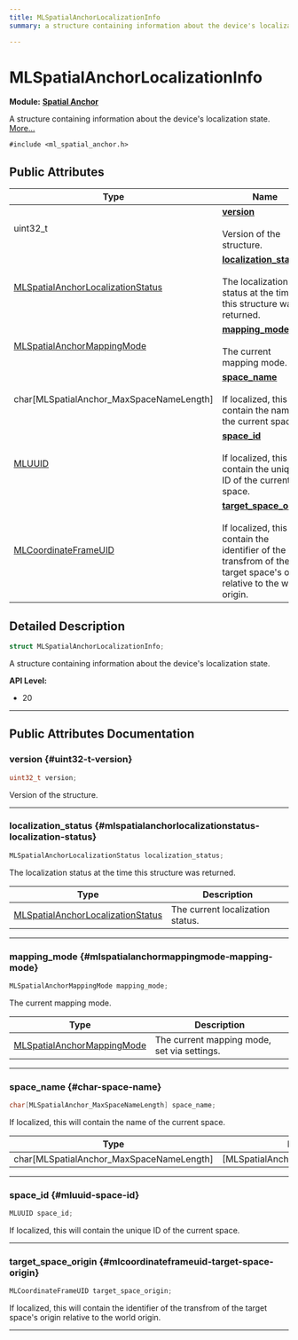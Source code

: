 ```yaml
---
title: MLSpatialAnchorLocalizationInfo
summary: a structure containing information about the device's localization state. 

---
```


# MLSpatialAnchorLocalizationInfo

**Module:** **[Spatial Anchor](/versioned_docs/version-22-Mar-2023/api-ref/api/Modules/group___spatial_anchor/group___spatial_anchor.md)**



A structure containing information about the device's localization state.  [More...](#detailed-description)


`#include <ml_spatial_anchor.h>`

## Public Attributes

| Type           | Name           |
| -------------- | -------------- |
| uint32_t | **[version](/versioned_docs/version-22-Mar-2023/api-ref/api/Modules/group___spatial_anchor/struct_m_l_spatial_anchor_localization_info.md#uint32-t-version)** <br></br>Version of the structure.  |
| [MLSpatialAnchorLocalizationStatus](/versioned_docs/version-22-Mar-2023/api-ref/api/Modules/group___spatial_anchor/group___spatial_anchor.md#enums-mlspatialanchorlocalizationstatus) | **[localization_status](/versioned_docs/version-22-Mar-2023/api-ref/api/Modules/group___spatial_anchor/struct_m_l_spatial_anchor_localization_info.md#mlspatialanchorlocalizationstatus-localization-status)** <br></br>The localization status at the time this structure was returned.  |
| [MLSpatialAnchorMappingMode](/versioned_docs/version-22-Mar-2023/api-ref/api/Modules/group___spatial_anchor/group___spatial_anchor.md#enums-mlspatialanchormappingmode) | **[mapping_mode](/versioned_docs/version-22-Mar-2023/api-ref/api/Modules/group___spatial_anchor/struct_m_l_spatial_anchor_localization_info.md#mlspatialanchormappingmode-mapping-mode)** <br></br>The current mapping mode.  |
| char[MLSpatialAnchor_MaxSpaceNameLength] | **[space_name](/versioned_docs/version-22-Mar-2023/api-ref/api/Modules/group___spatial_anchor/struct_m_l_spatial_anchor_localization_info.md#char-space-name)** <br></br>If localized, this will contain the name of the current space.  |
| [MLUUID](/versioned_docs/version-22-Mar-2023/api-ref/api/Modules/group___common/struct_m_l_u_u_i_d.md) | **[space_id](/versioned_docs/version-22-Mar-2023/api-ref/api/Modules/group___spatial_anchor/struct_m_l_spatial_anchor_localization_info.md#mluuid-space-id)** <br></br>If localized, this will contain the unique ID of the current space.  |
| [MLCoordinateFrameUID](/versioned_docs/version-22-Mar-2023/api-ref/api/Modules/group___perception/struct_m_l_coordinate_frame_u_i_d.md) | **[target_space_origin](/versioned_docs/version-22-Mar-2023/api-ref/api/Modules/group___spatial_anchor/struct_m_l_spatial_anchor_localization_info.md#mlcoordinateframeuid-target-space-origin)** <br></br>If localized, this will contain the identifier of the transfrom of the target space's origin relative to the world origin.  |

## Detailed Description

```cpp
struct MLSpatialAnchorLocalizationInfo;
```

A structure containing information about the device's localization state. 




**API Level:**
  * 20 




-----------
## Public Attributes Documentation

### version {#uint32-t-version}

```cpp
uint32_t version;
```

Version of the structure. 





-----------

### localization_status {#mlspatialanchorlocalizationstatus-localization-status}

```cpp
MLSpatialAnchorLocalizationStatus localization_status;
```

The localization status at the time this structure was returned. 


| Type | Description |
|--|--|
| [MLSpatialAnchorLocalizationStatus](/versioned_docs/version-22-Mar-2023/api-ref/api/Modules/group___spatial_anchor/group___spatial_anchor.md#enums-mlspatialanchorlocalizationstatus) | The current localization status.  |






-----------

### mapping_mode {#mlspatialanchormappingmode-mapping-mode}

```cpp
MLSpatialAnchorMappingMode mapping_mode;
```

The current mapping mode. 


| Type | Description |
|--|--|
| [MLSpatialAnchorMappingMode](/versioned_docs/version-22-Mar-2023/api-ref/api/Modules/group___spatial_anchor/group___spatial_anchor.md#enums-mlspatialanchormappingmode) | The current mapping mode, set via settings.  |






-----------

### space_name {#char-space-name}

```cpp
char[MLSpatialAnchor_MaxSpaceNameLength] space_name;
```

If localized, this will contain the name of the current space. 


| Type | Description |
|--|--|
| char[MLSpatialAnchor_MaxSpaceNameLength] | [MLSpatialAnchor_MaxSpaceNameLength] |






-----------

### space_id {#mluuid-space-id}

```cpp
MLUUID space_id;
```

If localized, this will contain the unique ID of the current space. 





-----------

### target_space_origin {#mlcoordinateframeuid-target-space-origin}

```cpp
MLCoordinateFrameUID target_space_origin;
```

If localized, this will contain the identifier of the transfrom of the target space's origin relative to the world origin. 





-----------


